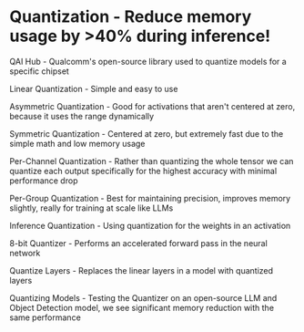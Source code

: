 # Quantization - Reduce memory usage by >40% during inference!

QAI Hub - Qualcomm's open-source library used to quantize models for a specific chipset

Linear Quantization - Simple and easy to use

Asymmetric Quantization - Good for activations that aren't centered at zero, because it uses the range dynamically

Symmetric Quantization - Centered at zero, but extremely fast due to the simple math and low memory usage

Per-Channel Quantization - Rather than quantizing the whole tensor we can quantize each output specifically for the highest accuracy with minimal performance drop

Per-Group Quantization - Best for maintaining precision, improves memory slightly, really for training at scale like LLMs

Inference Quantization - Using quantization for the weights in an activation

8-bit Quantizer - Performs an accelerated forward pass in the neural network

Quantize Layers - Replaces the linear layers in a model with quantized layers

Quantizing Models - Testing the Quantizer on an open-source LLM and Object Detection model, we see significant memory reduction with the same performance

